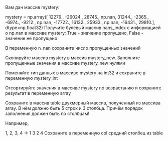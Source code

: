 Вам дан массив mystery:

mystery = np.array([ 12279., -26024., 28745., np.nan, 31244., -2365., -6974.,
-9212., np.nan, -17722., 16132., 25933., np.nan, -16431.,
29810.], dtype=np.float32)
Получите булевый массив nans_index с информацией о np.nan в массиве mystery: True - значение пропущено, False - значение
не пропущено

В переменную n_nan сохраните число пропущенных значений

Скопируйте массив mystery в массив mystery_new. Заполните пропущенные значения в массиве mystery_new нулями

Поменяйте тип данных в массиве mystery на int32 и сохраните в переменную mystery_int

Отсортируйте значения в массиве mystery по возрастанию и сохраните результат в переменную array

Сохраните в массив table двухмерный массив, полученный из массива array. В нём должно быть 5 строк и 3 столбца. Причём
порядок заполнения должен быть по столбцам!

Например,

1, 2, 3, 4 -> 1 3
2 4
Сохраните в переменную col средний столбец из table